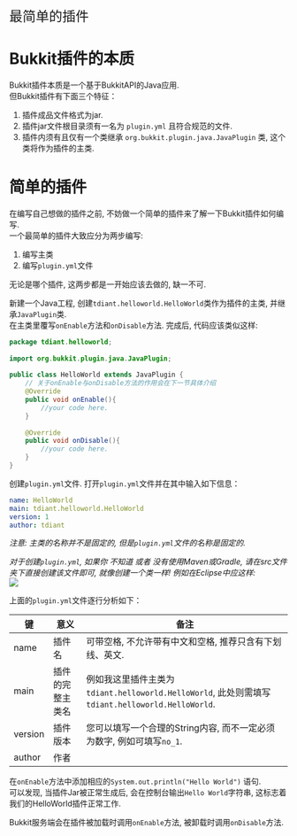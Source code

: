 <p style="font-size:24px;">最简单的插件</p>

# Bukkit插件的本质
Bukkit插件本质是一个基于BukkitAPI的Java应用.  
但Bukkit插件有下面三个特征：  
1. 插件成品文件格式为jar.    
2. 插件jar文件根目录须有一名为 `plugin.yml` 且符合规范的文件.    
3. 插件内须有且仅有一个类继承 `org.bukkit.plugin.java.JavaPlugin` 类, 这个类将作为插件的主类.    

# 简单的插件
在编写自己想做的插件之前, 不妨做一个简单的插件来了解一下Bukkit插件如何编写.    
一个最简单的插件大致应分为两步编写:  
1. 编写主类  
2. 编写`plugin.yml`文件  

无论是哪个插件, 这两步都是一开始应该去做的, 缺一不可.  

新建一个Java工程, 创建`tdiant.helloworld.HelloWorld`类作为插件的主类, 并继承`JavaPlugin`类.  
在主类里覆写`onEnable`方法和`onDisable`方法. 完成后, 代码应该类似这样:  

```java
package tdiant.helloworld;  
  
import org.bukkit.plugin.java.JavaPlugin;  
  
public class HelloWorld extends JavaPlugin {  
    // 关于onEnable与onDisable方法的作用会在下一节具体介绍
    @Override  
    public void onEnable(){  
        //your code here.  
    }  
  
    @Override      
    public void onDisable(){  
        //your code here.  
    }  
}  
```

创建`plugin.yml`文件. 打开`plugin.yml`文件并在其中输入如下信息：  
```yaml
name: HelloWorld
main: tdiant.helloworld.HelloWorld
version: 1
author: tdiant
```
*注意: 主类的名称并不是固定的, 但是`plugin.yml`文件的名称是固定的.*     

*对于创建`plugin.yml`, 如果你 不知道 或者 没有使用Maven或Gradle, 请在src文件夹下直接创建该文件即可, 就像创建一个类一样! 例如在Eclipse中应这样:*  
![](https://miao.su/images/2018/08/09/QQ201808091433546bda6.png)  

上面的`plugin.yml`文件逐行分析如下：

| 键 | 意义 | 备注 |
| --- | --- | --- |
| name | 插件名 | 可带空格, 不允许带有中文和空格, 推荐只含有下划线、英文. |
| main | 插件的完整主类名 | 例如我这里插件主类为`tdiant.helloworld.HelloWorld`, 此处则需填写`tdiant.helloworld.HelloWorld`. |
| version | 插件版本 | 您可以填写一个合理的String内容, 而不一定必须为数字, 例如可填写`no_1`. |
| author | 作者 |
  
在`onEnable`方法中添加相应的`System.out.println("Hello World")` 语句.  
可以发现, 当插件Jar被正常生成后, 会在控制台输出`Hello World`字符串, 这标志着我们的HelloWorld插件正常工作.  

Bukkit服务端会在插件被加载时调用`onEnable`方法, 被卸载时调用`onDisable`方法.
